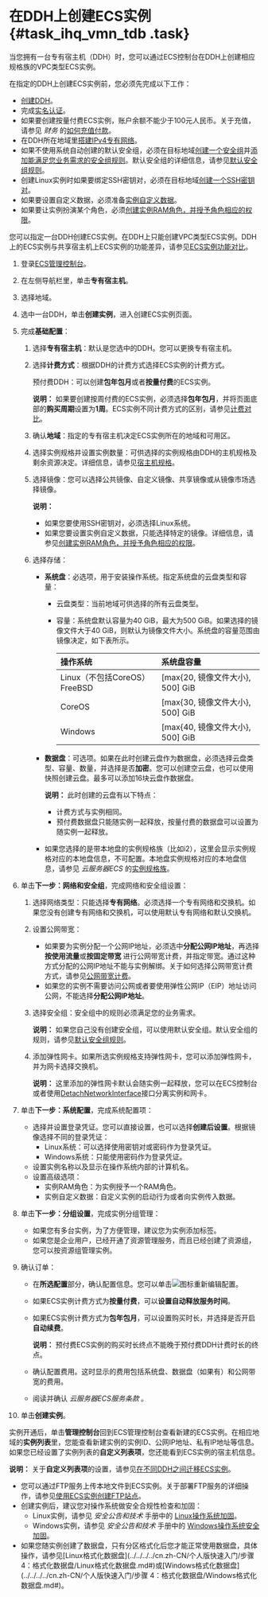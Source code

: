 # 在DDH上创建ECS实例 {#task_ihq_vmn_tdb .task}

当您拥有一台专有宿主机（DDH）时，您可以通过ECS控制台在DDH上创建相应规格族的VPC类型ECS实例。

在指定的DDH上创建ECS实例前，您必须先完成以下工作：

-   [创建DDH](cn.zh-CN/快速入门/创建DDH.md#)。
-   完成[实名认证](https://help.aliyun.com/document_detail/37183.html)。
-   如果要创建按量付费ECS实例，账户余额不能少于100元人民币。关于充值，请参见 *财务* 的[如何充值付款](https://help.aliyun.com/document_detail/37107.html)。
-   在DDH所在地域里[搭建IPv4专有网络](../../../../cn.zh-CN/快速入门/搭建IPv4专有网络.md#)。
-   如果不使用系统自动创建的默认安全组，必须在目标地域[创建一个安全组](../../../../cn.zh-CN/安全/安全组/创建安全组.md#)并[添加能满足您业务需求的安全组规则](../../../../cn.zh-CN/安全/安全组/添加安全组规则.md#)。默认安全组的详细信息，请参见[默认安全组规则](../../../../cn.zh-CN/隐藏/新架构后需要隐藏的文档汇总/安全/安全组默认规则.md#)。
-   创建Linux实例时如果要绑定SSH密钥对，必须在目标地域[创建一个SSH密钥对](../../../../cn.zh-CN/安全/SSH密钥对/使用SSH密钥对.md#)。
-   如果要设置自定义数据，必须准备[实例自定义数据](../../../../cn.zh-CN/实例/管理实例/使用实例自定义数据/生成实例自定义数据.md#)。
-   如果要让实例扮演某个角色，必须[创建实例RAM角色，并授予角色相应的权限](../../../../cn.zh-CN/安全/实例RAM角色/通过控制台使用实例RAM角色.md#)。

您可以指定一台DDH创建ECS实例。在DDH上只能创建VPC类型ECS实例。DDH上的ECS实例与共享宿主机上ECS实例的功能差异，请参见[ECS实例功能对比](../../../../cn.zh-CN/产品简介/ECS实例功能对比.md#)。

1.  登录[ECS管理控制台](https://ecs.console.aliyun.com/#/home)。
2.  在左侧导航栏里，单击**专有宿主机**。
3.  选择地域。
4.  选中一台DDH，单击**创建实例**，进入创建ECS实例页面。
5.  完成**基础配置**： 
    1.  选择**专有宿主机**：默认是您选中的DDH。您可以更换专有宿主机。
    2.  选择**计费方式**：根据DDH的计费方式选择ECS实例的计费方式。 

        预付费DDH：可以创建**包年包月**或者**按量付费**的ECS实例。

        **说明：** 如果要创建按周付费的ECS实例，必须选择**包年包月**，并将页面底部的**购买周期**设置为**1周**。ECS实例不同计费方式的区别，请参见[计费对比](../../../../cn.zh-CN/产品定价/计费对比.md#)。

    3.  确认**地域**：指定的专有宿主机决定ECS实例所在的地域和可用区。
    4.  选择实例规格并设置实例数量：可供选择的实例规格由DDH的主机规格及剩余资源决定。详细信息，请参见[宿主机规格](../../../../cn.zh-CN/产品简介/宿主机规格.md#)。
    5.  选择镜像：您可以选择公共镜像、自定义镜像、共享镜像或从镜像市场选择镜像。 

        **说明：** 

        -   如果您要使用SSH密钥对，必须选择Linux系统。
        -   如果您要设置实例自定义数据，只能选择特定的镜像。详细信息，请参见[创建实例RAM角色，并授予角色相应的权限](../../../../cn.zh-CN/安全/实例RAM角色/通过控制台使用实例RAM角色.md#)。
    6.  选择存储： 
        -   **系统盘**：必选项，用于安装操作系统。指定系统盘的云盘类型和容量：
            -   云盘类型：当前地域可供选择的所有云盘类型。
            -   容量：系统盘默认容量为40 GiB，最大为500 GiB。如果选择的镜像文件大于40 GiB，则默认为镜像文件大小。系统盘的容量范围由镜像决定，如下表所示。

                |操作系统|系统盘容量|
                |:---|:----|
                |Linux（不包括CoreOS）FreeBSD|\[max\{20, 镜像文件大小\}, 500\] GiB|
                |CoreOS|\[max\{30, 镜像文件大小\}, 500\] GiB|
                |Windows|\[max\{40, 镜像文件大小\}, 500\] GiB|

        -   **数据盘**：可选项。如果在此时创建云盘作为数据盘，必须选择云盘类型、容量、数量，并选择是否**加密**。您可以创建空云盘，也可以使用快照创建云盘。最多可以添加16块云盘作数据盘。

            **说明：** 此时创建的云盘有以下特点：

            -   计费方式与实例相同。
            -   预付费数据盘只能随实例一起释放，按量付费的数据盘可以设置为随实例一起释放。
        -   如果您选择的是带本地盘的实例规格族（比如i2），这里会显示实例规格对应的本地盘信息，不可配置。本地盘实例规格对应的本地盘信息，请参见 *云服务器ECS* 的[实例规格族](../../../../cn.zh-CN/实例/实例规格族.md#)。
6.  单击**下一步：网络和安全组**，完成网络和安全组设置： 
    1.  选择网络类型：只能选择**专有网络**。必须选择一个专有网络和交换机。如果您没有创建专有网络和交换机，可以使用默认专有网络和默认交换机。
    2.  设置公网带宽：
        -   如果要为实例分配一个公网IP地址，必须选中**分配公网IP地址**，再选择**按使用流量**或**按固定带宽** 进行公网带宽计费，并指定带宽。通过这种方式分配的公网IP地址不能与实例解绑。关于如何选择公网带宽计费方式，请参见[公网带宽计费](../../../../cn.zh-CN/产品定价/公网带宽计费.md#)。
        -   如果您的实例不需要访问公网或者要使用弹性公网IP（EIP）地址访问公网，不能选择**分配公网IP地址**。
    3.  选择安全组：安全组中的规则必须满足您的业务需求。

        **说明：** 如果您自己没有创建安全组，可以使用默认安全组。默认安全组的规则，请参见[默认安全组规则](../../../../cn.zh-CN/隐藏/新架构后需要隐藏的文档汇总/安全/安全组默认规则.md#)。

    4.  添加弹性网卡。如果所选实例规格支持弹性网卡，您可以添加弹性网卡，并为网卡选择交换机。

        **说明：** 这里添加的弹性网卡默认会随实例一起释放，您可以在ECS控制台或者使用[DetachNetworkInterface](../../../../cn.zh-CN/API参考/弹性网卡/DetachNetworkInterface.md#)接口分离实例和网卡。

7.  单击**下一步：系统配置**，完成系统配置项： 
    -   选择并设置登录凭证。您可以直接设置，也可以选择**创建后设置**。根据镜像选择不同的登录凭证：
        -   Linux系统：可以选择使用密钥对或密码作为登录凭证。
        -   Windows系统：只能使用密码作为登录凭证。
    -   设置实例名称以及显示在操作系统内部的计算机名。
    -   设置高级选项：
        -   实例RAM角色：为实例授予一个RAM角色。
        -   实例自定义数据：自定义实例的启动行为或者向实例传入数据。
8.  单击**下一步：分组设置**，完成实例分组管理： 
    -   如果您有多台实例，为了方便管理，建议您为实例添加标签。
    -   如果您是企业用户，已经开通了资源管理服务，而且已经创建了资源组，您可以按资源组管理实例。
9.  确认订单： 
    -   在**所选配置**部分，确认配置信息。您可以单击![](http://static-aliyun-doc.oss-cn-hangzhou.aliyuncs.com/assets/img/6630/15560981561347_zh-CN.png)图标重新编辑配置。
    -   如果ECS实例计费方式为**按量付费**，可以**设置自动释放服务时间**。
    -   如果ECS实例计费方式为**包年包月**，可以设置购买时长，并选择是否开启**自动续费**。

        **说明：** 预付费ECS实例的购买时长终点不能晚于预付费DDH计费时长的终点。

    -   确认配置费用。这时显示的费用包括系统盘、数据盘（如果有）和公网带宽的费用。
    -   阅读并确认 *云服务器ECS服务条款* 。
10. 单击**创建实例**。

实例开通后，单击**管理控制台**回到ECS管理控制台查看新建的ECS实例。在相应地域的**实例列表**里，您能查看新建实例的实例ID、公网IP地址、私有IP地址等信息。如果您已经设置了实例列表的**自定义列表项**，您还能看到ECS实例的宿主机信息。

**说明：** 关于**自定义列表项**的设置，请参见[在不同DDH之间迁移ECS实例](../../../../cn.zh-CN/用户指南/在不同DDH之间迁移ECS实例.md#)。

-   您可以通过FTP服务上传本地文件到ECS实例。关于部署FTP服务的详细操作，请参见[使用ECS实例创建FTP站点](../../../../cn.zh-CN/建站教程/搭建FTP站点/Windows实例搭建FTP站点.md#)。
-   创建实例后，建议您对操作系统做安全合规性检查和加固：
    -   Linux实例，请参见 *安全公告和技术* 手册中的 [Linux操作系统加固](https://help.aliyun.com/document_detail/49809.html)。
    -   Windows实例，请参见 *安全公告和技术* 手册中的 [Windows操作系统安全加固](https://help.aliyun.com/document_detail/49781.html)。
-   如果您随实例创建了数据盘，只有分区格式化后您才能正常使用数据盘，具体操作，请参见[Linux格式化数据盘](../../../../cn.zh-CN/个人版快速入门/步骤 4：格式化数据盘/Linux格式化数据盘.md#)或[Windows格式化数据盘](../../../../cn.zh-CN/个人版快速入门/步骤 4：格式化数据盘/Windows格式化数据盘.md#)。

